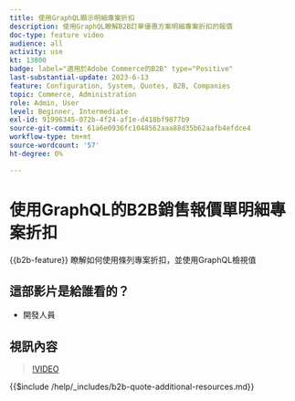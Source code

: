 ```yaml
---
title: 使用GraphQL顯示明細專案折扣
description: 使用GraphQL瞭解B2B訂單優惠方案明細專案折扣的報價
doc-type: feature video
audience: all
activity: use
kt: 13800
badge: label="適用於Adobe Commerce的B2B" type="Positive"
last-substantial-update: 2023-6-13
feature: Configuration, System, Quotes, B2B, Companies
topic: Commerce, Administration
role: Admin, User
level: Beginner, Intermediate
exl-id: 91996345-072b-4f24-af1e-d418bf9877b9
source-git-commit: 61a6e0936fc1048562aaa88d35b62aafb4efdce4
workflow-type: tm+mt
source-wordcount: '57'
ht-degree: 0%

---
```


# 使用GraphQL的B2B銷售報價單明細專案折扣

{{b2b-feature}}
瞭解如何使用條列專案折扣，並使用GraphQL檢視值

## 這部影片是給誰看的？

- 開發人員

## 視訊內容

>[!VIDEO](https://video.tv.adobe.com/v/3420419?learn=on)

{{$include /help/_includes/b2b-quote-additional-resources.md}}
